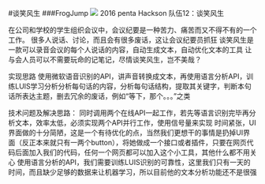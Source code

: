 #谈笑风生
###FrogJump
![](http://img4.imgtn.bdimg.com/it/u=2380264299,3105874973&fm=23&gp=0.jpg)
2016 penta Hackson
队伍12：谈笑风生


在公司和学校的学生组织会议中，会议纪要是一种苦力、痛苦而又不得不有的一个工作。
很多人说话、讨论，而且会有很多废话，这让会议纪要员抓狂
谈笑风生是一款可以录音会议的每个人说话的内容，自动生成文本，自动优化文本的工具
让与会人员可以不需要玩命的记笔记，尽情谈笑风生，岂不美哉？


实现思路
使用微软语音识别的API，讲声音转换成文本，再使用语言分析API，训练LUIS学习分析分析每句话的内容，分析每句话结构，提取其关键字，判断本句话所表达主题，删去冗余的废话，例如“等下，那个。。。”之类

技术问题及解决思路：
同时调用两个在线API一起工作，若先等语言识别完毕再分析文本，效率太低，必须实现两个API并行工作，使用信号量来实现
时间紧张，UI界面做的十分简陋，这是一个有待优化的点，当然我们更想干的事情是扔掉UI界面（反正本来就只有一两个button），将她做成一个接口或者插件，只要在网页代码后面加入我们的代码，任何一个网页都可以加入这个小工具，其他什么都不用关心
使用语言分析的API，我们需要训练LUIS识别的可靠性，这里我们只有一天的时间，而且缺少足够的数据来让机器学习，所以目前他的文本分析功能还不是很强
